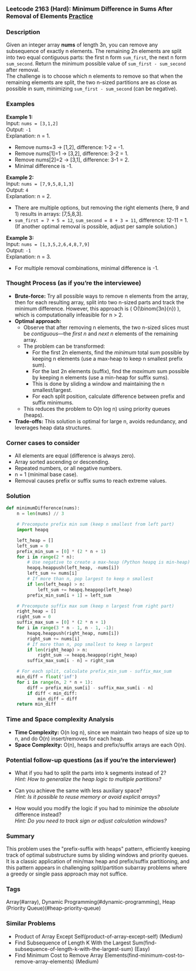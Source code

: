 ### Leetcode 2163 (Hard): Minimum Difference in Sums After Removal of Elements [Practice](https://leetcode.com/problems/minimum-difference-in-sums-after-removal-of-elements)

### Description  
Given an integer array **nums** of length 3n, you can remove any subsequence of exactly n elements. The remaining 2n elements are split into two equal contiguous parts: the first n form `sum_first`, the next n form `sum_second`. Return the minimum possible value of `sum_first - sum_second` after removal.  
The challenge is to choose which n elements to remove so that when the remaining elements are split, the two n-sized partitions are as close as possible in sum, minimizing `sum_first - sum_second` (can be negative).

### Examples  

**Example 1:**  
Input: `nums = [3,1,2]`  
Output: `-1`  
Explanation: n = 1.  
- Remove nums=3  → [1,2], difference: 1-2 = -1.  
- Remove nums[1]=1  → [3,2], difference: 3-2 = 1.  
- Remove nums[2]=2  → [3,1], difference: 3-1 = 2.  
- Minimal difference is -1.

**Example 2:**  
Input: `nums = [7,9,5,8,1,3]`  
Output: `4`  
Explanation: n = 2.  
- There are multiple options, but removing the right elements (here, 9 and 1) results in arrays: [7,5,8,3].  
- `sum_first = 7 + 5 = 12`, `sum_second = 8 + 3 = 11`, difference: 12-11 = 1.  
(If another optimal removal is possible, adjust per sample solution.)

**Example 3:**  
Input: `nums = [1,3,5,2,6,4,8,7,9]`  
Output: `-1`  
Explanation: n = 3.  
- For multiple removal combinations, minimal difference is -1.

### Thought Process (as if you’re the interviewee)  
- **Brute-force:** Try all possible ways to remove n elements from the array, then for each resulting array, split into two n-sized parts and track the minimum difference. However, this approach is \( O(\binom{3n}{n}) \), which is computationally infeasible for n > 2.
- **Optimal approach:**  
  - Observe that after removing n elements, the two n-sized slices must be *contiguous*—the *first n* and *next n* elements of the remaining array.
  - The problem can be transformed:  
    - For the first 2n elements, find the *minimum* total sum possible by keeping n elements (use a max-heap to keep n smallest prefix sum).
    - For the last 2n elements (suffix), find the *maximum* sum possible by keeping n elements (use a min-heap for suffix sums).
    - This is done by sliding a window and maintaining the n smallest/largest.
    - For each split position, calculate difference between prefix and suffix minimums.
  - This reduces the problem to O(n log n) using priority queues (heaps).
- **Trade-offs:** This solution is optimal for large n, avoids redundancy, and leverages heap data structures.

### Corner cases to consider  
- All elements are equal (difference is always zero).
- Array sorted ascending or descending.
- Repeated numbers, or all negative numbers.
- n = 1 (minimal base case).
- Removal causes prefix or suffix sums to reach extreme values.

### Solution

```python
def minimumDifference(nums):
    n = len(nums) // 3

    # Precompute prefix min sum (keep n smallest from left part)
    import heapq

    left_heap = []
    left_sum = 0
    prefix_min_sum = [0] * (2 * n + 1)
    for i in range(2 * n):
        # Use negative to create a max-heap (Python heapq is min-heap)
        heapq.heappush(left_heap, -nums[i])
        left_sum += nums[i]
        # If more than n, pop largest to keep n smallest
        if len(left_heap) > n:
            left_sum += heapq.heappop(left_heap)
        prefix_min_sum[i + 1] = left_sum

    # Precompute suffix max sum (keep n largest from right part)
    right_heap = []
    right_sum = 0
    suffix_max_sum = [0] * (2 * n + 1)
    for i in range(3 * n - 1, n - 1, -1):
        heapq.heappush(right_heap, nums[i])
        right_sum += nums[i]
        # If more than n, pop smallest to keep n largest
        if len(right_heap) > n:
            right_sum -= heapq.heappop(right_heap)
        suffix_max_sum[i - n] = right_sum

    # For each split, calculate prefix_min_sum - suffix_max_sum
    min_diff = float('inf')
    for i in range(n, 2 * n + 1):
        diff = prefix_min_sum[i] - suffix_max_sum[i - n]
        if diff < min_diff:
            min_diff = diff
    return min_diff
```

### Time and Space complexity Analysis  

- **Time Complexity:** O(n log n), since we maintain two heaps of size up to n, and do O(n) insert/removes for each heap.
- **Space Complexity:** O(n), heaps and prefix/suffix arrays are each O(n).

### Potential follow-up questions (as if you’re the interviewer)  

- What if you had to split the parts into k segments instead of 2?  
  *Hint: How to generalize the heap logic to multiple partitions?*

- Can you achieve the same with less auxiliary space?  
  *Hint: Is it possible to reuse memory or avoid explicit arrays?*

- How would you modify the logic if you had to minimize the *absolute* difference instead?  
  *Hint: Do you need to track sign or adjust calculation windows?*

### Summary
This problem uses the "prefix-suffix with heaps" pattern, efficiently keeping track of optimal substructure sums by sliding windows and priority queues. It is a classic application of min/max heap and prefix/suffix partitioning, and this pattern appears in challenging split/partition subarray problems where a greedy or single pass approach may not suffice.

### Tags
Array(#array), Dynamic Programming(#dynamic-programming), Heap (Priority Queue)(#heap-priority-queue)

### Similar Problems
- Product of Array Except Self(product-of-array-except-self) (Medium)
- Find Subsequence of Length K With the Largest Sum(find-subsequence-of-length-k-with-the-largest-sum) (Easy)
- Find Minimum Cost to Remove Array Elements(find-minimum-cost-to-remove-array-elements) (Medium)